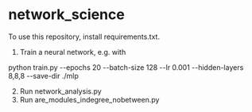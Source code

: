 # network_science

To use this repository, install requirements.txt.

1. Train a neural network, e.g. with 

python train.py --epochs 20 --batch-size 128 --lr 0.001 --hidden-layers 8,8,8 --save-dir ./mlp

2. Run network_analysis.py
3. Run are_modules_indegree_nobetween.py
